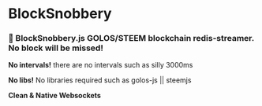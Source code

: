 # BlockSnobbery
### 🤘 BlockSnobbery.js GOLOS/STEEM blockchain redis-streamer. No block will be missed!

**No intervals!** there are no intervals such as silly 3000ms

**No libs!** No libraries required such as golos-js || steemjs

**Clean & Native Websockets**

